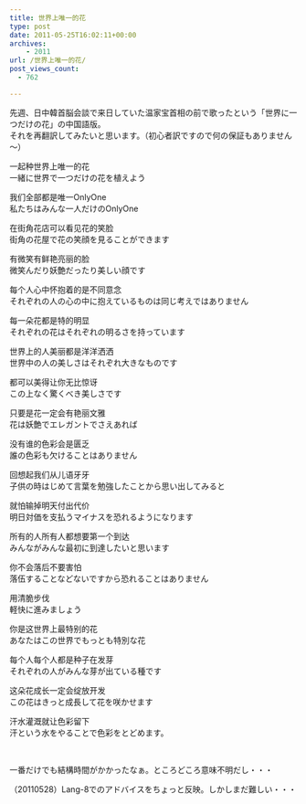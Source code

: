 ```yaml
---
title: 世界上唯一的花
type: post
date: 2011-05-25T16:02:11+00:00
archives:
    - 2011
url: /世界上唯一的花/
post_views_count:
  - 762

---
```

先週、日中韓首脳会談で来日していた温家宝首相の前で歌ったという「世界に一つだけの花」の中国語版。  
それを再翻訳してみたいと思います。（初心者訳ですので何の保証もありません～）

一起种世界上唯一的花  
一緒に世界で一つだけの花を植えよう

我们全部都是唯一OnlyOne  
私たちはみんな一人だけのOnlyOne

在街角花店可以看见花的笑脸  
街角の花屋で花の笑顔を見ることができます

有微笑有鲜艳亮丽的脸  
微笑んだり妖艶だったり美しい顔です

每个人心中怀抱着的是不同意念  
それぞれの人の心の中に抱えているものは同じ考えではありません

每一朵花都是特的明显  
それぞれの花はそれぞれの明るさを持っています

世界上的人美丽都是洋洋洒洒  
世界中の人の美しさはそれぞれ大きなものです

都可以美得让你无比惊讶  
この上なく驚くべき美しさです

只要是花一定会有艳丽文雅  
花は妖艶でエレガントでさえあれば

没有谁的色彩会是匮乏  
誰の色彩も欠けることはありません

回想起我们从儿语牙牙  
子供の時はじめて言葉を勉強したことから思い出してみると

就怕输掉明天付出代价  
明日対価を支払うマイナスを恐れるようになります

所有的人所有人都想要第一个到达  
みんながみんな最初に到達したいと思います

你不会落后不要害怕  
落伍することなどないですから恐れることはありません

用清脆步伐  
軽快に進みましょう

你是这世界上最特别的花  
あなたはこの世界でもっとも特別な花

每个人每个人都是种子在发芽  
それぞれの人がみんな芽が出ている種です

这朵花成长一定会绽放开发  
この花はきっと成長して花を咲かせます

汗水灌溉就让色彩留下  
汗という水をやることで色彩をとどめます。

&#160;

一番だけでも結構時間がかかったなぁ。ところどころ意味不明だし・・・ 

（20110528）Lang-8でのアドバイスをちょっと反映。しかしまだ難しい・・・